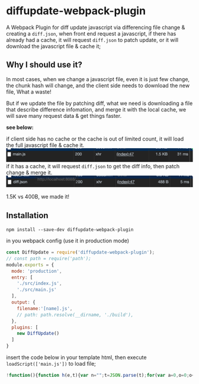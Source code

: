 # diffupdate-webpack-plugin

A Webpack Plugin for diff update javascript via differencing file change & creating a `diff.json`, when front end request a javascript, if there has already had a cache, it will request `diff.json` to patch update, or it will download the javascript file & cache it;

## Why I should use it?
In most cases, when we change a javascript file, even it is just few change, the chunk hash will change, and the client side needs to download the new file, What a waste!

But if we update the file by patching diff, what we need is downloading a file that describe difference infomation, and merge it with the local cache, we will save many request data & get things faster.

**see below:**

if client side has no cache or the cache is out of limited count, it will load the full javascript file & cache it.
![](./blob/WX20190318-173536@2x.png)
if it has a cache, it will request `diff.json` to get the diff info, then patch change & merge it.
![](./blob/WX20190318-173449@2x.png)

1.5K vs 400B, we made it! 

## Installation
```
npm install --save-dev diffupdate-webpack-plugin
```

in you webpack config (use it in production mode)
```javascript
const DiffUpdate = require('diffupdate-webpack-plugin');
// const path = require('path');
module.exports = {
  mode: 'production',
  entry: [
    './src/index.js',
    './src/main.js'
  ],
  output: {
    filename:'[name].js',
    // path: path.resolve(__dirname, './build'),
  },
  plugins: [
    new DiffUpdate()
  ]
}
```

insert the code below in your template html, then execute `loadScript(['main.js'])` to load file;
```javascript
!function(){function h(e,t){var n="";t=JSON.parse(t);for(var a=0,o=0;o<t.length;o++){var r=t[o];if("number"!=typeof r){if("string"==typeof r){if("+"===r[0]){var i=r.slice(1,r.length);n+=i,e=e.slice(0,a)+i+e.slice(a+i.length),a+=i.length}if("-"===r[0])a+=parseInt(r.slice(1,r.length))}}else n+=e.slice(a,a+r),a+=r}return n}function a(e,t){var n=new XMLHttpRequest;n.open("GET",e),n.onload=function(){var e=this.responseText;t&&t(e)},n.send()}function g(t){a(t,function(e){window.eval(e),localStorage.setItem(t,JSON.stringify({hash:window.__fileHash,source:e}))})}window.loadScript=function(e){for(var t=0,n=e.length;t<n;t++){var l=e[t];if(localStorage.getItem(l)){var f=JSON.parse(localStorage.getItem(l)),c=f.hash;a("diff.json",function(e){for(var t,n,a=(e=JSON.parse(e))[l],o=0,r=a.length;o<r;o++){var i=a[o];i.hash===c&&(t=i.diff,n=i.hash)}if(t){var s=h(f.source,t);window.eval(s),localStorage.setItem(l,JSON.stringify({hash:n,source:s}))}else g(l)})}else g(l)}}}();
```